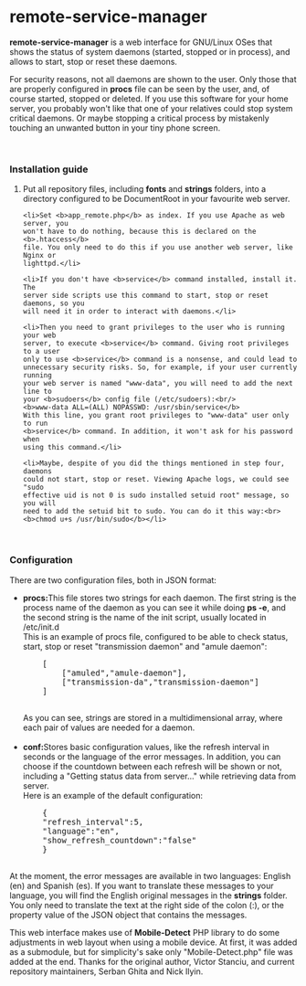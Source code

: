 # remote-service-manager
<b>remote-service-manager</b> is a web interface for GNU/Linux OSes that shows
the status of system daemons (started, stopped or in process), and allows to
start, stop or reset these daemons.

For security reasons, not all daemons are shown to the user. Only those that are
properly configured in <b>procs</b> file can be seen by the user, and, of course
started, stopped or deleted. If you use this software for your home server, you
probably won't like that one of your relatives could stop system critical
daemons. Or maybe stopping a critical process by mistakenly touching an unwanted
button in your tiny phone screen.

<br>
<h3>Installation guide</h3>
<ol>
	<li>Put all repository files, including <b>fonts</b> and <b>strings</b>
	folders, into a directory configured to be DocumentRoot in your favourite
	web server.</li>

	<li>Set <b>app_remote.php</b> as index. If you use Apache as web server, you
	won't have to do nothing, because this is declared on the <b>.htaccess</b>
	file. You only need to do this if you use another web server, like Nginx or
	lighttpd.</li>
	
	<li>If you don't have <b>service</b> command installed, install it. The
	server side scripts use this command to start, stop or reset daemons, so you
	will need it in order to interact with daemons.</li>
	
	<li>Then you need to grant privileges to the user who is running your web
	server, to execute <b>service</b> command. Giving root privileges to a user
	only to use <b>service</b> command is a nonsense, and could lead to
	unnecessary security risks. So, for example, if your user currently running
	your web server is named "www-data", you will need to add the next line to
	your <b>sudoers</b> config file (/etc/sudoers):<br/>
	<b>www-data ALL=(ALL) NOPASSWD: /usr/sbin/service</b>
	With this line, you grant root privileges to "www-data" user only to run
	<b>service</b> command. In addition, it won't ask for his password when
	using this command.</li>
	
	<li>Maybe, despite of you did the things mentioned in step four, daemons
	could not start, stop or reset. Viewing Apache logs, we could see "sudo
	effective uid is not 0 is sudo installed setuid root" message, so you will
	need to add the setuid bit to sudo. You can do it this way:<br>
	<b>chmod u+s /usr/bin/sudo</b></li>
</ol>
<br>
<h3>Configuration</h3>
There are two configuration files, both in JSON format:
<ul>
	<li><b>procs:</b>This file stores two strings for each daemon. The first
	string is the process name of the daemon as you can see it while doing
	<b>ps -e</b>, and the second string is the name of the init script,
	usually located in /etc/init.d<br>
	This is an example of procs file, configured to be able to check status,
	start, stop or reset "transmission daemon" and "amule daemon":
	<pre>
	[
		["amuled","amule-daemon"],
		["transmission-da","transmission-daemon"]
	]
	</pre>
	As you can see, strings are stored in a multidimensional array, where each
	pair of values are needed for a daemon.
	</li>
	<br>
	<li><b>conf:</b>Stores basic configuration values, like the refresh interval
	in seconds or the language of the error messages. In addition, you can
	choose if the countdown between each refresh will be shown or not, including
	a "Getting status data from server..." while retrieving data from server.
	<br>
	Here is an example of the default configuration:
	<pre>
	{
	"refresh_interval":5,
	"language":"en",
	"show_refresh_countdown":"false"
	}
	</pre>
	</li>
</ul>

At the moment, the error messages are available in two languages: English (en)
and Spanish (es). If you want to translate these messages to your language, you
will find the English original messages in the <b>strings</b> folder. You only 
need to translate the text at the right side of the colon (:), or the property
value of the JSON object that contains the messages.

This web interface makes use of <b>Mobile-Detect</b> PHP library to do some
adjustments in web layout when using a mobile device. At first, it was added as
a submodule, but for simplicity's sake only "Mobile-Detect.php" file was added
at the end. Thanks for the original author, Victor Stanciu, and current
repository maintainers, Serban Ghita and Nick Ilyin.